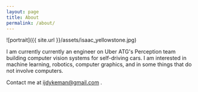 ```yaml
---
layout: page
title: About
permalink: /about/
---
```



![portrait]({{ site.url }}/assets/isaac_yellowstone.jpg)



I am currently currently an engineer on Uber ATG's Perception team building computer vision systems for self-driving cars.  I am interested in machine learning, robotics, computer graphics, and in some things that do not involve computers.

Contact me at ijdykeman@gmail.com .

